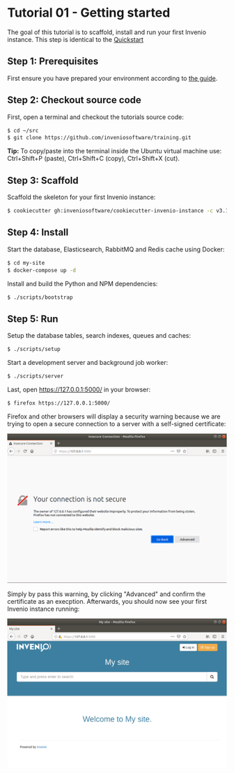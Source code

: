 # Tutorial 01 - Getting started

The goal of this tutorial is to scaffold, install and run your first Invenio
instance. This step is identical to the [Quickstart](https://invenio.readthedocs.io/en/latest/quickstart/quickstart.html)

## Step 1: Prerequisites

First ensure you have prepared your environment according to
[the guide](../00-prerequisites/).

## Step 2: Checkout source code

First, open a terminal and checkout the tutorials source code:

```bash
$ cd ~/src
$ git clone https://github.com/inveniosoftware/training.git
```

**Tip:** To copy/paste into the terminal inside the Ubuntu virtual machine
use: Ctrl+Shift+P (paste), Ctrl+Shift+C (copy), Ctrl+Shift+X (cut).

## Step 3: Scaffold

Scaffold the skeleton for your first Invenio instance:

```bash
$ cookiecutter gh:inveniosoftware/cookiecutter-invenio-instance -c v3.1 --no-input
```

## Step 4: Install

Start the database, Elasticsearch, RabbitMQ and Redis cache using Docker:

```bash
$ cd my-site
$ docker-compose up -d
```

Install and build the Python and NPM dependencies:

```bash
$ ./scripts/bootstrap
```

## Step 5: Run

Setup the database tables, search indexes, queues and caches:

```bash
$ ./scripts/setup
```

Start a development server and background job worker:

```bash
$ ./scripts/server
```

Last, open https://127.0.0.1:5000/ in your browser:

```bash
$ firefox https://127.0.0.1:5000/
```

Firefox and other browsers will display a security warning because we are trying
to open a secure connection to a server with a self-signed certificate:

![](security-warning.png)

Simply by pass this warning, by clicking "Advanced" and confirm the certificate
as an execption. Afterwards, you should now see your first Invenio instance
running:

![](mysite-running.png)
